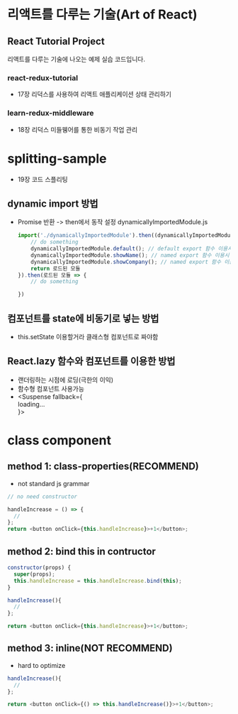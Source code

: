 # 리액트를 다루는 기술(Art of React)

## React Tutorial Project

리액트를 다루는 기술에 나오는 예제 실습 코드입니다.

### react-redux-tutorial

- 17장 리덕스를 사용하여 리액트 애플리케이션 상태 관리하기

### learn-redux-middleware

- 18장 리덕스 미들웽어를 통한 비동기 작업 관리

# splitting-sample

- 19장 코드 스플리팅

## dynamic import 방법

- Promise 반환 -> then에서 동작 설정
  dynamicallyImportedModule.js

  ```javascript
  import('./dynamicallyImportedModule').then((dynamicallyImportedModule)) => {
      // do something
      dynamicallyImportedModule.default(); // default export 함수 이용시
      dynamicallyImportedModule.showName(); // named export 함수 이용시
      dynamicallyImportedModule.showCompany(); // named export 함수 이용시
      return 로드된 모듈
  }).then(로드된 모듈 => {
      // do something

  })
  ```

## 컴포넌트를 state에 비동기로 넣는 방법

- this.setState 이용할거라 클래스형 컴포넌트로 짜야함

## React.lazy 함수와 <Suspense> 컴포넌트를 이용한 방법

- 랜더링하는 시점에 로딩(극한의 이익)
- 함수형 컴포넌트 사용가능
- <Suspense fallback={<div>loading...</div>}>

# class component

## method 1: class-properties(RECOMMEND)

- not standard js grammar

```javascript
// no need constructor

handleIncrease = () => {
  //
};
return <button onClick={this.handleIncrease}>+1</button>;
```

## method 2: bind this in contructor

```javascript
constructor(props) {
  super(props);
  this.handleIncrease = this.handleIncrease.bind(this);
}

handleIncrease(){
  //
};

return <button onClick={this.handleIncrease}>+1</button>;

```

## method 3: inline(NOT RECOMMEND)

- hard to optimize

```javascript
handleIncrease(){
  //
};

return <button onClick={() => this.handleIncrease()}>+1</button>;
```
